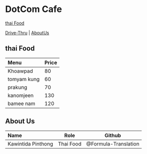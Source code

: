 # DotCom Cafe

[thai Food](#thai-Food)

[Drive-Thru](#Drive-Thru) | [AboutUs](#About-us)

## thai Food

| Menu                     | Price    |
|:-------------------------|----------|
| Khoawpad                 | 80       |
| tomyam kung              | 60       |
| prakung                  | 70       |
| kanomjeen                | 130      |
| bamee nam                | 120      |


## About Us

| Name      | Role      | Github          |
|:----------|-----------|-----------------|
| Kawintida Pinthong | Thai Food | @Formula-Translation |
